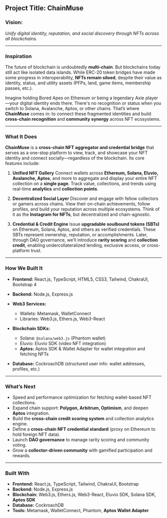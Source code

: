 ## **Project Title:** **ChainMuse**

### **Vision:**

*Unify digital identity, reputation, and social discovery through NFTs across all blockchains.*

---

### **Inspiration**

The future of blockchain is undoubtedly **multi-chain**. But blockchains today still act like isolated data islands. While ERC-20 token bridges have made some progress in interoperability, **NFTs remain siloed**, despite their value as identity, status, and utility assets (PFPs, land, game items, membership passes, etc.).

Imagine holding Bored Apes on Ethereum or being a legendary Axie player—your digital identity ends there. There's no recognition or status when you switch to Solana, Avalanche, Aptos, or other chains. That’s where **ChainMuse** comes in: to connect these fragmented identities and build **cross-chain recognition** and **community synergy** across NFT ecosystems.

---

### **What It Does**

**ChainMuse** is a **cross-chain NFT aggregator and credential bridge** that serves as a one-stop platform to view, track, and showcase your NFT identity and connect socially—regardless of the blockchain. Its core features include:

1. **Unified NFT Gallery**
   Connect wallets across **Ethereum, Solana, Eluvio, Avalanche, Aptos**, and more to aggregate and display your entire NFT collection on a **single page**. Track value, collections, and trends using real-time **analytics** and **collection points**.

2. **Decentralized Social Layer**
   Discover and engage with fellow collectors or gamers across chains. View their on-chain achievements, follow profiles, and build your reputation across multiple ecosystems. Think of it as the **Instagram for NFTs**, but decentralized and chain-agnostic.

3. **Credential & Credit Engine**
   Issue **upgradable soulbound tokens (SBTs)** on Ethereum, Solana, Aptos, and others as verified credentials. These SBTs represent ownership, reputation, or accomplishments. Later, through DAO governance, we’ll introduce **rarity scoring** and **collection credit**, enabling undercollateralized lending, exclusive access, or cross-platform trust.

---

### **How We Built It**

* **Frontend:** React.js, TypeScript, HTML5, CSS3, Tailwind, ChakraUI, Bootstrap 4
* **Backend:** Node.js, Express.js
* **Web3 Services:**

  * Wallets: Metamask, WalletConnect
  * Libraries: Web3.js, Ethers.js, Web3-React
* **Blockchain SDKs:**

  * Solana: `@solana/web3.js` (Phantom wallet)
  * Eluvio: Eluvio SDK (video NFT integration)
  * **Aptos:** Aptos SDK & Wallet Adapter for wallet integration and fetching NFTs
* **Database:** CockroachDB (structured user info: wallet addresses, profiles, etc.)

---

### **What’s Next**

* Speed and performance optimization for fetching wallet-based NFT collections.
* Expand chain support: **Polygon, Arbitrum, Optimism**, and deepen **Aptos** integration.
* Build the **cross-chain credit scoring system** and collection analytics engine.
* Define a **cross-chain NFT credential standard** (proxy on Ethereum to hold foreign NFT data).
* Launch **DAO governance** to manage rarity scoring and community voting.
* Grow a **collector-driven community** with gamified participation and rewards.

---

### **Built With**

* **Frontend:** React.js, TypeScript, Tailwind, ChakraUI, Bootstrap
* **Backend:** Node.js, Express.js
* **Blockchain:** Web3.js, Ethers.js, Web3-React, Eluvio SDK, Solana SDK, **Aptos SDK**
* **Database:** CockroachDB
* **Tools:** Metamask, WalletConnect, Phantom, **Aptos Wallet Adapter**
